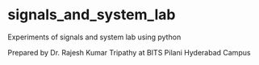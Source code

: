 # signals_and_system_lab
Experiments of signals and system lab using python

Prepared by Dr. Rajesh Kumar Tripathy at BITS Pilani Hyderabad Campus

